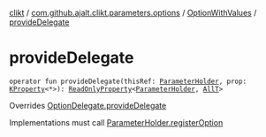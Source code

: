 [clikt](../../index.md) / [com.github.ajalt.clikt.parameters.options](../index.md) / [OptionWithValues](index.md) / [provideDelegate](./provide-delegate.md)

# provideDelegate

`operator fun provideDelegate(thisRef: `[`ParameterHolder`](../../com.github.ajalt.clikt.core/-parameter-holder/index.md)`, prop: `[`KProperty`](https://kotlinlang.org/api/latest/jvm/stdlib/kotlin.reflect/-k-property/index.html)`<*>): `[`ReadOnlyProperty`](https://kotlinlang.org/api/latest/jvm/stdlib/kotlin.properties/-read-only-property/index.html)`<`[`ParameterHolder`](../../com.github.ajalt.clikt.core/-parameter-holder/index.md)`, `[`AllT`](index.md#AllT)`>`

Overrides [OptionDelegate.provideDelegate](../-option-delegate/provide-delegate.md)

Implementations must call [ParameterHolder.registerOption](../../com.github.ajalt.clikt.core/-parameter-holder/register-option.md)

